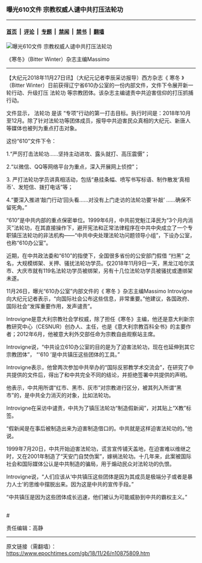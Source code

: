 ### 曝光610文件 宗教权威人谴中共打压法轮功

---

#### [首页](../../../..?n10875809) &nbsp;|&nbsp; [评论](../../../../../epoch-comment?n10875809) &nbsp;|&nbsp; [专题](../../../../../epoch-special?n10875809) &nbsp;|&nbsp; [禁闻](../../../../../epoch-news?n10875809) &nbsp;|&nbsp; [禁书](../../../../../books?n10875809) &nbsp;|&nbsp; [翻墙](https://github.com/gfw-breaker/nogfw/blob/master/README.md?n10875809)


<div><img alt="曝光610文件 宗教权威人谴中共打压法轮功" class="attachment-djy_600_400 size-djy_600_400 wp-post-image" src="https://i.epochtimes.com/assets/uploads/2018/11/201811271-600x400.jpg"/>
<div class="caption">
 <p>
  《寒冬》（Bitter Winter）杂志主编Massimo
 </p>
</div></div><hr/><div class="post_content" id="artbody" itemprop="articleBody">
 <!-- article content begin -->
 <p>
  【大纪元2018年11月27日讯】（大纪元记者李辰采访报导）西方杂志《
  <ok href="https://www.epochtimes.com/gb/tag/%E5%AF%92%E5%86%AC.html">
   寒冬
  </ok>
  》（Bitter Winter）日前获得辽宁省610办公室的一份内部文件，文件下令展开新一轮行动、升级打压
  <ok href="https://www.epochtimes.com/gb/tag/%E6%B3%95%E8%BD%AE%E5%8A%9F.html">
   法轮功
  </ok>
  等宗教团体。该杂志主编谴责中共迫害信仰的打压抓捕行动。
 </p>
 <p>
  文件显示，
  <ok href="https://www.epochtimes.com/gb/tag/%E6%B3%95%E8%BD%AE%E5%8A%9F.html">
   法轮功
  </ok>
  是该 “专项”行动的第一打击目标。执行时间是：2018年10月至12月。除了针对法轮功等团体成员，报导中共迫害民众真相的大纪元、新唐人等媒体也被列为重点打击对象。
 </p>
 <p>
  这份“610”文件下令：
 </p>
 <p>
  1.“严厉打击法轮功……坚持主动进攻、露头就打、高压震慑”；
 </p>
 <p>
  2.“以微信、QQ等网络平台为重点，深入开展网上侦控”；
 </p>
 <p>
  3. 严打法轮功学员讲真相活动，包括“悬挂条幅、喷写书写标语、制作散发‘真相币’、发短信、拨打电话”等；
 </p>
 <p>
  4.“要深入推进‘敲门行动’回头看……对没有上门走访的法轮功要‘补敲’ ……确保不留死角。”
 </p>
 <p>
  “610”是中共内部的重点保密单位。1999年6月，中共前党魁江泽民为“3个月内消灭”法轮功，在其直接操作下，避开宪法和正常法律程序在中共中央成立了一个专职镇压法轮功的非法机构——“中共中央处理法轮功问题领导小组”，下设办公室，也称“610办公室”。
 </p>
 <p>
  近期，在中共政法委和“610”的指使下，全国很多省份的公安部门假借
  <ok href="https://www.epochtimes.com/gb/tag/%E2%80%9C%E6%89%AB%E9%BB%91%E2%80%9D.html">
   “扫黑”
  </ok>
  之名，大规模绑架、关押、骚扰法轮功学员。仅2018年11月9日一天，黑龙江哈尔滨市、大庆市就有119名法轮功学员被绑架，另有十几位法轮功学员被骚扰或遭绑架未遂。
 </p>
 <p>
  11月26日，曝光“610办公室”内部文件的《
  <ok href="https://www.epochtimes.com/gb/tag/%E5%AF%92%E5%86%AC.html">
   寒冬
  </ok>
  》杂志主编Massimo Introvigne向大纪元记者表示，“向国际社会公布这些信息，非常重要。”他建议，各国政府、国际社会“发挥重要作用，发声谴责”。
 </p>
 <p>
  Introvigne是意大利宗教社会学权威，除了担任《寒冬》主编，他还是意大利新宗教研究中心（CESNUR）创办人、主任，也是《意大利宗教百科全书》的主要作者；2012年6月，他被意大利外交部任命为宗教自由观察站主席。
 </p>
 <p>
  Introvigne说，“中共设立610办公室的目的是为了迫害法轮功，现在也延伸到其它宗教团体”， “‘610 ’是中共镇压这些团体的工具。”
 </p>
 <p>
  Introvigne表示，他曾两次参加中共举办的“国际反邪教学术交流会”，在研究了中共提供的文件后，得出了和中共完全不同的结论，并拒绝签署中共提供的声明。
 </p>
 <p>
  他表示，中共用所谓“红市、黑市、灰市”对宗教进行区分，被其列入所谓“黑市”的，是中共全力消灭的对象，比如法轮功。
 </p>
 <p>
  Introvigne在采访中谴责，中共为了镇压法轮功“制造假新闻”，对其贴上“X教”标签。
 </p>
 <p>
  “假新闻是在事后被制造出来为迫害制造借口的。中共就是这样迫害法轮功的。”他说。
 </p>
 <p>
  1999年7月20日，中共开始迫害法轮功，谎言宣传铺天盖地，在迫害难以维继之时，又在2001年制造了“天安门自焚伪案”，嫁祸法轮功。十几年来，此案被国际社会和国际媒体公认是中共制造的骗局，用于煽动民众对法轮功的仇恨。
 </p>
 <p>
  Introvigne说，“人们应该从‘中共镇压这些团体是因为其成员是极端分子或者是暴力人士’的思维中摆脱出来。因为这是中共的宣传手段。”
 </p>
 <p>
  “中共镇压是因为这些团体成长迅速，他们被认为可能威胁到中共的霸权主义。”
 </p>
 <p>
  <br/>
  #
 </p>
 <p>
  责任编辑：高静
 </p>
 <!-- article content end -->
 <div id="below_article_ad">
 </div>
</div>


---

原文链接（需翻墙）：https://www.epochtimes.com/gb/18/11/26/n10875809.htm